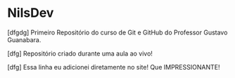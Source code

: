 # NilsDev
 [dfgdg] Primeiro Repositório do  curso de Git e GitHub do Professor Gustavo Guanabara.

 [dfg] Repositório criado durante uma aula ao vivo!
 
 [dfg] Essa linha eu adicionei diretamente no site! Que IMPRESSIONANTE!
